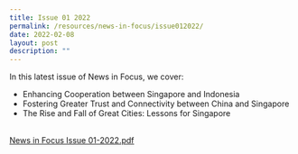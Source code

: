 ```yaml
---
title: Issue 01 2022
permalink: /resources/news-in-focus/issue012022/
date: 2022-02-08
layout: post
description: ""
---
```



In this latest issue of News in Focus, we cover:
* Enhancing Cooperation between Singapore and Indonesia
* Fostering Greater Trust and Connectivity between China and Singapore
* The Rise and Fall of Great Cities: Lessons for Singapore

<br>[News in Focus Issue 01-2022.pdf](/files/news-in-focus/News%20in%20Focus%2001-2022.pdf)